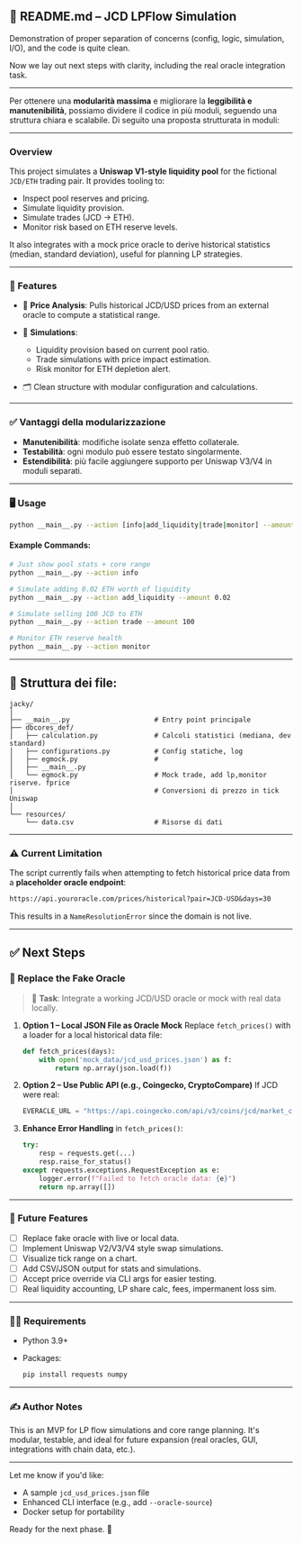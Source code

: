 ## 📘 README.md – JCD LPFlow Simulation

Demonstration of proper separation of concerns (config, logic, simulation, I/O), and the code is quite clean.

Now we lay out next steps with clarity, including the real oracle integration task.

---

Per ottenere una **modularità massima** e migliorare la **leggibilità e manutenibilità**, possiamo dividere il codice in più moduli, seguendo una struttura chiara e scalabile. Di seguito una proposta strutturata in moduli:

---

### Overview

This project simulates a **Uniswap V1-style liquidity pool** for the fictional `JCD/ETH` trading pair. It provides tooling to:

* Inspect pool reserves and pricing.
* Simulate liquidity provision.
* Simulate trades (JCD → ETH).
* Monitor risk based on ETH reserve levels.

It also integrates with a mock price oracle to derive historical statistics (median, standard deviation), useful for planning LP strategies.

---

### 🔧 Features

* 🧠 **Price Analysis**: Pulls historical JCD/USD prices from an external oracle to compute a statistical range.
* 🧪 **Simulations**:

  * Liquidity provision based on current pool ratio.
  * Trade simulations with price impact estimation.
  * Risk monitor for ETH depletion alert.
* 🗂️ Clean structure with modular configuration and calculations.

---

### ✅ Vantaggi della modularizzazione

* **Manutenibilità**: modifiche isolate senza effetto collaterale.
* **Testabilità**: ogni modulo può essere testato singolarmente.
* **Estendibilità**: più facile aggiungere supporto per Uniswap V3/V4 in moduli separati.

---

### 🖥️ Usage

```bash
python __main__.py --action [info|add_liquidity|trade|monitor] --amount <value>
```

#### Example Commands:

```bash
# Just show pool stats + core range
python __main__.py --action info

# Simulate adding 0.02 ETH worth of liquidity
python __main__.py --action add_liquidity --amount 0.02

# Simulate selling 100 JCD to ETH
python __main__.py --action trade --amount 100

# Monitor ETH reserve health
python __main__.py --action monitor
```

---


## 📁 Struttura dei file:

```
jacky/
│
├── __main__.py                     # Entry point principale
├── dbcores_def/
│   ├── calculation.py              # Calcoli statistici (mediana, dev standard)
│   ├── configurations.py           # Config statiche, log
│   ├── egmock.py                   # 
│   ├── __main__.py
│   └── egmock.py                   # Mock trade, add lp,monitor riserve. fprice
│                                   # Conversioni di prezzo in tick Uniswap
│
└── resources/
    └── data.csv                    # Risorse di dati
```


---

### ⚠️ Current Limitation

The script currently fails when attempting to fetch historical price data from a **placeholder oracle endpoint**:

```txt
https://api.youroracle.com/prices/historical?pair=JCD-USD&days=30
```

This results in a `NameResolutionError` since the domain is not live.

---

## ✅ Next Steps

### 🔗 Replace the Fake Oracle

> 🔨 **Task**: Integrate a working JCD/USD oracle or mock with real data locally.

1. **Option 1 – Local JSON File as Oracle Mock**
   Replace `fetch_prices()` with a loader for a local historical data file:

   ```python
   def fetch_prices(days):
       with open('mock_data/jcd_usd_prices.json') as f:
           return np.array(json.load(f))
   ```

2. **Option 2 – Use Public API (e.g., Coingecko, CryptoCompare)**
   If JCD were real:

   ```python
   EVERACLE_URL = "https://api.coingecko.com/api/v3/coins/jcd/market_chart"
   ```

3. **Enhance Error Handling** in `fetch_prices()`:

   ```python
   try:
       resp = requests.get(...)
       resp.raise_for_status()
   except requests.exceptions.RequestException as e:
       logger.error(f"Failed to fetch oracle data: {e}")
       return np.array([])
   ```

---

### 🔮 Future Features

* [ ] Replace fake oracle with live or local data.
* [ ] Implement Uniswap V2/V3/V4 style swap simulations.
* [ ] Visualize tick range on a chart.
* [ ] Add CSV/JSON output for stats and simulations.
* [ ] Accept price override via CLI args for easier testing.
* [ ] Real liquidity accounting, LP share calc, fees, impermanent loss sim.

---

### 🧑‍💻 Requirements

* Python 3.9+
* Packages:

  ```bash
  pip install requests numpy
  ```

---

### ✍️ Author Notes

This is an MVP for LP flow simulations and core range planning. It's modular, testable, and ideal for future expansion (real oracles, GUI, integrations with chain data, etc.).

---

Let me know if you'd like:

* A sample `jcd_usd_prices.json` file
* Enhanced CLI interface (e.g., add `--oracle-source`)
* Docker setup for portability

Ready for the next phase. 🚀

